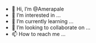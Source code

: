 - 👋 Hi, I’m @Amerapale
- 👀 I’m interested in ...
- 🌱 I’m currently learning ...
- 💞️ I’m looking to collaborate on ...
- 📫 How to reach me ...

<!---
Amerapale/Amerapale is a ✨ special ✨ repository because its `README.md` (this file) appears on your GitHub profile.
You can click the Preview link to take a look at your changes.
--->
